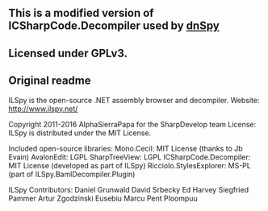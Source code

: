 This is a modified version of ICSharpCode.Decompiler used by [dnSpy](https://github.com/0xd4d/dnSpy)
----------------------------------------------------------------------------------------------------

Licensed under GPLv3.
---------------------



Original readme
---------------


ILSpy is the open-source .NET assembly browser and decompiler.
Website: http://www.ilspy.net/

Copyright 2011-2016 AlphaSierraPapa for the SharpDevelop team
License: ILSpy is distributed under the MIT License.

Included open-source libraries:
 Mono.Cecil: MIT License (thanks to Jb Evain)
 AvalonEdit: LGPL
 SharpTreeView: LGPL
 ICSharpCode.Decompiler: MIT License (developed as part of ILSpy)
 Ricciolo.StylesExplorer: MS-PL (part of ILSpy.BamlDecompiler.Plugin)

ILSpy Contributors:
	Daniel Grunwald
	David Srbecky
	Ed Harvey
	Siegfried Pammer
	Artur Zgodzinski
	Eusebiu Marcu
	Pent Ploompuu
